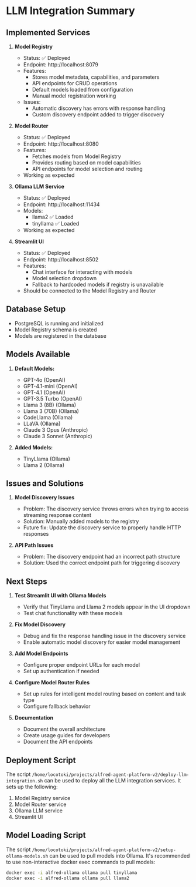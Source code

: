 # LLM Integration Summary

## Implemented Services

1. **Model Registry**
   - Status: ✅ Deployed
   - Endpoint: http://localhost:8079
   - Features:
     - Stores model metadata, capabilities, and parameters
     - API endpoints for CRUD operations
     - Default models loaded from configuration
     - Manual model registration working
   - Issues:
     - Automatic discovery has errors with response handling
     - Custom discovery endpoint added to trigger discovery

2. **Model Router**
   - Status: ✅ Deployed
   - Endpoint: http://localhost:8080
   - Features:
     - Fetches models from Model Registry
     - Provides routing based on model capabilities
     - API endpoints for model selection and routing
   - Working as expected

3. **Ollama LLM Service**
   - Status: ✅ Deployed
   - Endpoint: http://localhost:11434
   - Models:
     - llama2 ✅ Loaded
     - tinyllama ✅ Loaded
   - Working as expected

4. **Streamlit UI**
   - Status: ✅ Deployed
   - Endpoint: http://localhost:8502
   - Features:
     - Chat interface for interacting with models
     - Model selection dropdown
     - Fallback to hardcoded models if registry is unavailable
   - Should be connected to the Model Registry and Router

## Database Setup

- PostgreSQL is running and initialized
- Model Registry schema is created
- Models are registered in the database

## Models Available

1. **Default Models:**
   - GPT-4o (OpenAI)
   - GPT-4.1-mini (OpenAI)
   - GPT-4.1 (OpenAI)
   - GPT-3.5 Turbo (OpenAI)
   - Llama 3 (8B) (Ollama)
   - Llama 3 (70B) (Ollama)
   - CodeLlama (Ollama)
   - LLaVA (Ollama)
   - Claude 3 Opus (Anthropic)
   - Claude 3 Sonnet (Anthropic)

2. **Added Models:**
   - TinyLlama (Ollama)
   - Llama 2 (Ollama)

## Issues and Solutions

1. **Model Discovery Issues**
   - Problem: The discovery service throws errors when trying to access streaming response content
   - Solution: Manually added models to the registry
   - Future fix: Update the discovery service to properly handle HTTP responses

2. **API Path Issues**
   - Problem: The discovery endpoint had an incorrect path structure
   - Solution: Used the correct endpoint path for triggering discovery

## Next Steps

1. **Test Streamlit UI with Ollama Models**
   - Verify that TinyLlama and Llama 2 models appear in the UI dropdown
   - Test chat functionality with these models

2. **Fix Model Discovery**
   - Debug and fix the response handling issue in the discovery service
   - Enable automatic model discovery for easier model management

3. **Add Model Endpoints**
   - Configure proper endpoint URLs for each model
   - Set up authentication if needed

4. **Configure Model Router Rules**
   - Set up rules for intelligent model routing based on content and task type
   - Configure fallback behavior

5. **Documentation**
   - Document the overall architecture
   - Create usage guides for developers
   - Document the API endpoints

## Deployment Script

The script `/home/locotoki/projects/alfred-agent-platform-v2/deploy-llm-integration.sh` can be used to deploy all the LLM integration services. It sets up the following:

1. Model Registry service
2. Model Router service
3. Ollama LLM service
4. Streamlit UI

## Model Loading Script

The script `/home/locotoki/projects/alfred-agent-platform-v2/setup-ollama-models.sh` can be used to pull models into Ollama. It's recommended to use non-interactive docker exec commands to pull models:

```bash
docker exec -i alfred-ollama ollama pull tinyllama
docker exec -i alfred-ollama ollama pull llama2
```